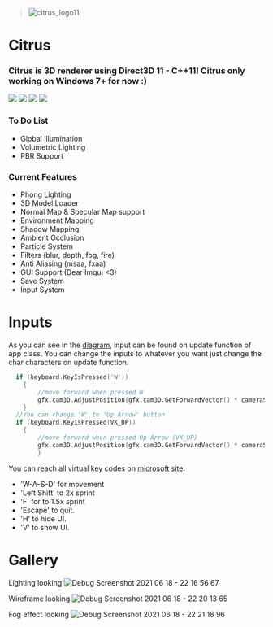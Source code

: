 > ![citrus_logo11](https://user-images.githubusercontent.com/60492235/122637162-d3911e00-d0f5-11eb-8534-c1d7c1085e3b.png)
# Citrus
### Citrus is 3D renderer using Direct3D 11 - C++11! Citrus only working on Windows 7+ for now :)

![](https://img.shields.io/github/stars/choi303/Citrus.svg) ![](https://img.shields.io/github/forks/choi303/Citrus.svg) ![](https://img.shields.io/github/release/choi303/Citrus.svg) ![](https://img.shields.io/github/issues/choi303/Citrus.svg) 

### To Do List
- Global Illumination
- Volumetric Lighting
- PBR Support

### Current Features
- Phong Lighting
- 3D Model Loader
- Normal Map & Specular Map support
- Environment Mapping
- Shadow Mapping
- Ambient Occlusion
- Particle System
- Filters (blur, depth, fog, fire)
- Anti Aliasing (msaa, fxaa)
- GUI Support (Dear Imgui <3)
- Save System
- Input System

# Inputs
As you can see in the [diagram](https://miro.com/app/board/o9J_lXORBkk=/), input can be found on update function of app class. You can change the inputs to whatever you want just change the char characters on update function.
```c++
  if (keyboard.KeyIsPressed('W'))
	{
		//move forward when pressed W
		gfx.cam3D.AdjustPosition(gfx.cam3D.GetForwardVector() * cameraSpeed * deltaTime);
	}
  //You can change 'W' to 'Up Arrow' button
  if (keyboard.KeyIsPressed(VK_UP)) 
	{
		//move forward when pressed Up Arrow (VK_UP)
		gfx.cam3D.AdjustPosition(gfx.cam3D.GetForwardVector() * cameraSpeed * deltaTime);
        }
```
You can reach all virtual key codes on [microsoft site](https://docs.microsoft.com/en-us/windows/win32/inputdev/virtual-key-codes).
- 'W-A-S-D' for movement
- 'Left Shift' to 2x sprint
- 'F' for to 1.5x sprint
- 'Escape' to quit.
- 'H' to hide UI.
- 'V' to show UI.

# Gallery
Lighting looking
![Debug Screenshot 2021 06 18 - 22 16 56 67](https://user-images.githubusercontent.com/60492235/122608333-b53f0a00-d084-11eb-8280-2dada26e5668.png)

Wireframe looking
![Debug Screenshot 2021 06 18 - 22 20 13 65](https://user-images.githubusercontent.com/60492235/122608394-cbe56100-d084-11eb-9178-ce2ef3043cad.png)

Fog effect looking
![Debug Screenshot 2021 06 18 - 22 21 18 96](https://user-images.githubusercontent.com/60492235/122608416-d43d9c00-d084-11eb-9754-5af7420cdc67.png)
